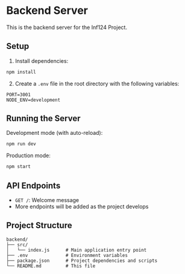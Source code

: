 # Backend Server

This is the backend server for the Inf124 Project.

## Setup

1. Install dependencies:
```bash
npm install
```

2. Create a `.env` file in the root directory with the following variables:
```
PORT=3001
NODE_ENV=development
```

## Running the Server

Development mode (with auto-reload):
```bash
npm run dev
```

Production mode:
```bash
npm start
```

## API Endpoints

- `GET /`: Welcome message
- More endpoints will be added as the project develops

## Project Structure

```
backend/
├── src/
│   └── index.js      # Main application entry point
├── .env              # Environment variables
├── package.json      # Project dependencies and scripts
└── README.md         # This file
``` 